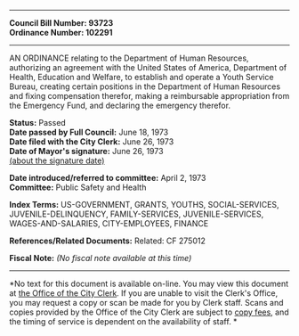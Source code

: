 * * * * *  
  
**Council Bill Number: [](#h0)[](#h2)93723**   
**Ordinance Number: 102291**  
  
* * * * *  
  
AN ORDINANCE relating to the Department of Human Resources, authorizing an agreement with the United States of America, Department of Health, Education and Welfare, to establish and operate a Youth Service Bureau, creating certain positions in the Department of Human Resources and fixing compensation therefor, making a reimbursable appropriation from the Emergency Fund, and declaring the emergency therefor.  
  
**Status:** Passed   
**Date passed by Full Council:** June 18, 1973   
**Date filed with the City Clerk:** June 26, 1973   
**Date of Mayor's signature:** June 26, 1973   
[(about the signature date)](/~public/approvaldate.htm)   
  
  
**Date introduced/referred to committee:** April 2, 1973   
**Committee:** Public Safety and Health   
  
**Index Terms:** US-GOVERNMENT, GRANTS, YOUTHS, SOCIAL-SERVICES, JUVENILE-DELINQUENCY, FAMILY-SERVICES, JUVENILE-SERVICES, WAGES-AND-SALARIES, CITY-EMPLOYEES, FINANCE  
  
**References/Related Documents:** Related: CF 275012  
  
**Fiscal Note:** *(No fiscal note available at this time)*  
  
* * * * *  
  
*No text for this document is available on-line. You may view this document at [the Office of the City Clerk](http://www.seattle.gov/leg/clerk/contactUs.htm). If you are unable to visit the Clerk's Office, you may request a copy or scan be made for you by Clerk staff. Scans and copies provided by the Office of the City Clerk are subject to [copy fees](http://clerk.seattle.gov/~public/clerkfees.htm), and the timing of service is dependent on the availability of staff. *  
  
  
